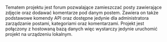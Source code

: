 Tematem projektu jest forum pozwalające zamieszczać posty zawierające zdjęcie oraz dodawać komentarze pod danym postem.
Zawiera on także podstawowe komendy API oraz dostępne jedynie dla administratora zarządzanie postami, kategoriami oraz komentarzami.
Projekt jest połączony z hostowaną bazą danych więc wystarczy jedynie uruchomić projekt na urządzeniu lokalnym.
